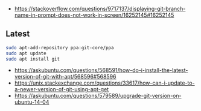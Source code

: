 - https://stackoverflow.com/questions/9717137/displaying-git-branch-name-in-prompt-does-not-work-in-screen/16252145#16252145

## Latest

```bash
sudo apt-add-repository ppa:git-core/ppa
sudo apt update
sudo apt install git
```

- https://askubuntu.com/questions/568591/how-do-i-install-the-latest-version-of-git-with-apt/568596#568596
- https://unix.stackexchange.com/questions/33617/how-can-i-update-to-a-newer-version-of-git-using-apt-get
- https://askubuntu.com/questions/579589/upgrade-git-version-on-ubuntu-14-04
